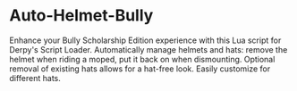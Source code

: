 # Auto-Helmet-Bully
Enhance your Bully Scholarship Edition experience with this Lua script for Derpy's Script Loader. Automatically manage helmets and hats: remove the helmet when riding a moped, put it back on when dismounting. Optional removal of existing hats allows for a hat-free look. Easily customize for different hats.
